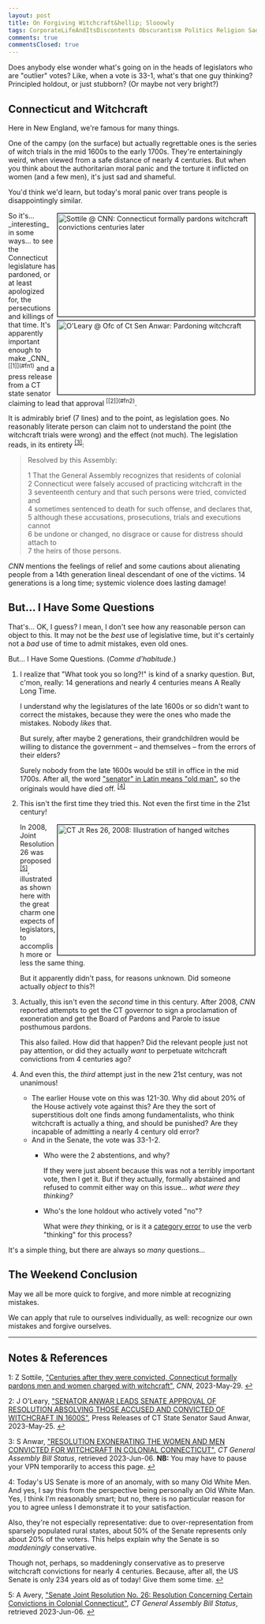 ```yaml
---
layout: post
title: On Forgiving Witchcraft&hellip; Slooowly
tags: CorporateLifeAndItsDiscontents Obscurantism Politics Religion Sadness &Gammad;&Tau;&Phi;
comments: true
commentsClosed: true
---
```


Does anybody else wonder what's going on in the heads of legislators who are "outlier"
votes?  Like, when a vote is 33-1, what's that one guy thinking?  Principled holdout, or
just stubborn?  (Or maybe not very bright?)  

## Connecticut and Witchcraft  

Here in New England, we're famous for many things.  

One of the campy (on the surface) but actually regrettable ones is the series of witch
trials in the mid 1600s to the early 1700s.  They're entertainingly weird, when viewed
from a safe distance of nearly 4 centuries.  But when you think about the authoritarian
moral panic and the torture it inflicted on women (and a few men), it's just sad and
shameful.  

You'd think we'd learn, but today's moral panic over trans people is disappointingly
similar.  

<img src="{{ site.baseurl }}/images/2023-06-06-forgiving-witchcraft-slowly-cnn-1.jpg" width="400" height="209" alt="Sottile @ CNN: Connecticut formally pardons witchcraft convictions centuries later" title="Sottile @ CNN: Connecticut formally pardons witchcraft convictions centuries later" style="float: right; margin: 3px 3px 3px 3px; border: 1px solid #000000;">
<img src="{{ site.baseurl }}/images/2023-06-06-forgiving-witchcraft-slowly-ct-sen-anwar.jpg" width="400" height="150" alt="O'Leary @ Ofc of Ct Sen Anwar: Pardoning witchcraft" title="O'Leary @ Ofc of Ct Sen Anwar: Pardoning witchcraft" style="float: right; margin: 3px 3px 3px 3px; border: 1px solid #000000;">
So it's&hellip; _interesting_ in some ways&hellip; to see the Connecticut legislature has
pardoned, or at least apologized for, the persecutions and killings of that time.  It's
apparently important enough to make _CNN_ <sup id="fn1a">[[1]](#fn1)</sup> and a press
release from a CT state senator claiming to lead that approval <sup id="fn2a">[[2]](#fn2)</sup>.

It is admirably brief (7 lines) and to the point, as legislation goes.  No reasonably literate
person can claim not to understand the point (the witchcraft trials were wrong) and the
effect (not much).  The legislation reads, in its entirety <sup id="fn3a">[[3]](#fn3)</sup>:  

> Resolved by this Assembly:  
>  
> 1 That the General Assembly recognizes that residents of colonial  
> 2 Connecticut were falsely accused of practicing witchcraft in the  
> 3 seventeenth century and that such persons were tried, convicted and  
> 4 sometimes sentenced to death for such offense, and declares that,  
> 5 although these accusations, prosecutions, trials and executions cannot  
> 6 be undone or changed, no disgrace or cause for distress should attach to  
> 7 the heirs of those persons.  

_CNN_ mentions the feelings of relief and some cautions about alienating people from a
14th generation lineal descendant of one of the victims.  14 generations is a long time;
systemic violence does lasting damage!  


## But&hellip; I Have Some Questions  

That's&hellip; OK, I guess?  I mean, I don't see how any reasonable person can object to
this.  It may not be the _best_ use of legislative time, but it's certainly not a _bad_
use of time to admit mistakes, even old ones.  

But&hellip; I Have Some Questions.  (_Comme d'habitude._)  

1. I realize that "What took you so long?!" is kind of a snarky question.  But, c'mon,
   really: 14 generations and nearly 4 centuries means A Really Long Time.  
   
   I understand why the legislatures of the late 1600s or so didn't want to correct the
   mistakes, because they were the ones who made the mistakes.  Nobody _likes_ that.  

   But surely, after maybe 2 generations, their grandchildren would be willing to distance
   the government &ndash; and themselves &ndash; from the errors of their elders?  

   Surely nobody from the late 1600s would be still in office in the mid 1700s.  After
   all, the word ["senator" in Latin means "old man"](https://en.wikipedia.org/wiki/Senate_of_the_Roman_Kingdom#:~:text=The%20word%20senate%20derives%20from,as%20%22Council%20of%20Elders%22.),
   so the originals would have died off. <sup id="fn4a">[[4]](#fn4)</sup>  

2. This isn't the first time they tried this.  Not even the first time in the 21st
   century!  

   <a href="{{ site.baseurl }}/images/2023-06-06-forgiving-witchcraft-slowly-ct-res-26-2008.jpg"><img src="{{ site.baseurl }}/images/2023-06-06-forgiving-witchcraft-slowly-ct-res-26-2008-thumb.jpg" width="400" height="264" alt="CT Jt Res 26, 2008: Illustration of hanged witches" title="CT Jt Res 26, 2008: Illustration of hanged witches" style="float: right; margin: 3px 3px 3px 3px; border: 1px solid #000000;"></a>
   In 2008, Joint Resolution 26 was proposed <sup id="fn5a">[[5]](#fn5)</sup>, illustrated
   as shown here with the great charm one expects of legislators, to accomplish more or
   less the same thing.  

   But it apparently didn't pass, for reasons unknown.  Did someone actually _object_ to
   this?!  

3. Actually, this isn't even the _second_ time in this century.  After 2008, _CNN_ reported
   attempts to get the CT governor to sign a proclamation of exoneration and get the Board
   of Pardons and Parole to issue posthumous pardons.  
   
   This also failed.  How did that happen?  Did the relevant people just not pay
   attention, or did they actually _want_ to perpetuate witchcraft convictions from 4
   centuries ago?  
    
4. And even this, the _third_ attempt just in the new 21st century, was not unanimous!  

   - The earlier House vote on this was 121-30.  Why did about 20% of the House actively
     vote against this?  Are they the sort of superstitious dolt one finds among
     fundamentalists, who think witchcraft is actually a thing, and should be punished?
     Are they incapable of admitting a nearly 4 century old error?  
   - And in the Senate, the vote was 33-1-2.  
     - Who were the 2 abstentions, and why?  

       If they were just absent because this was not a terribly important vote, then I get
       it.  But if they actually, formally abstained and refused to commit either way on
       this issue&hellip; _what were they thinking?_  

     - Who's the lone holdout who actively voted "no"?  
	 
	   What were _they_ thinking, or is it a
       [category error](https://en.wikipedia.org/wiki/Category_mistake)
       to use the verb "thinking" for this process?  

It's a simple thing, but there are always so _many_ questions&hellip;  


## The Weekend Conclusion  

May we all be more quick to forgive, and more nimble at recognizing mistakes.  

We can apply that rule to ourselves individually, as well: recognize our own mistakes and
forgive ourselves.  

---

## Notes &amp; References  

<!--
<sup id="fn1a">[[1]](#fn1)</sup>

<a id="fn1">1</a>: ***, ["***"](***), *** [↩](#fn1a)  

<a href="{{ site.baseurl }}/images/***">
  <img src="{{ site.baseurl }}/images/***" width="400" height="***" alt="***" title="***" style="float: right; margin: 3px 3px 3px 3px; border: 1px solid #000000;">
</a>

<a href="***">
  <img src="{{ site.baseurl }}/images/***" width="550" height="***" alt="***" title="***" style="margin: 3px 3px 3px 3px; border: 1px solid #000000;">
</a>

<iframe width="400" height="224" src="***" allow="accelerometer; encrypted-media; gyroscope; picture-in-picture" allowfullscreen style="float: right; margin: 3px 3px 3px 3px; border: 1px solid #000000;"></iframe>
-->

<a id="fn1">1</a>: Z Sottile, ["Centuries after they were convicted, Connecticut formally pardons men and women charged with witchcraft"](https://www.cnn.com/2023/05/29/us/connecticut-witch-trial-exoneration-trnd/index.html), _CNN_, 2023-May-29. [↩](#fn1a)  

<a id="fn2">2</a>: J O'Leary, ["SENATOR ANWAR LEADS SENATE APPROVAL OF RESOLUTION
ABSOLVING THOSE ACCUSED AND CONVICTED OF WITCHCRAFT IN 1600S"](http://www.senatedems.ct.gov/anwar-news/4943-anwar-230525), Press Releases of CT State Senator Saud Anwar, 2023-May-25.  [↩](#fn2a)  

<a id="fn3">3</a>: S Anwar, ["RESOLUTION EXONERATING THE WOMEN AND MEN CONVICTED FOR WITCHCRAFT IN COLONIAL CONNECTICUT"](https://www.cga.ct.gov/asp/CGABillStatus/cgabillstatus.asp?selBillType=Bill&bill_num=SJ00005&which_year=2023), _CT General Assembly Bill Status_, retrieved 2023-Jun-06.  __NB:__ You may have to pause your VPN temporarily to access this page.  [↩](#fn3a)  

<a id="fn4">4</a>: Today's US Senate is more of an anomaly, with so many Old White Men.
And yes, I say this from the perspective being personally an Old White Man.  Yes, I think
I'm reasonably smart; but no, there is no particular reason for you to agree unless I
demonstrate it to your satisfaction.  

Also, they're not especially representative: due to over-representation from sparsely
populated rural states, about 50% of the Senate represents only about 20% of the voters.
This helps explain why the Senate is so _maddeningly_ conservative.  

Though not, perhaps, so maddeningly conservative as to preserve witchcraft convictions for
nearly 4 centuries.  Because, after all, the US Senate is only 234 years old as of today!
Give them some time. [↩](#fn4a)    

<a id="fn5">5</a>: A Avery, ["Senate Joint Resolution No. 26: Resolution Concerning Certain Convictions in Colonial Connecticut"](https://www.cga.ct.gov/2008/JUDdata/tmy/2008SJ-00026-R000320-Adelaide%20J.%20Avery-TMY.PDF), _CT General Assembly Bill Status_, retrieved 2023-Jun-06. [↩](#fn5a)  
